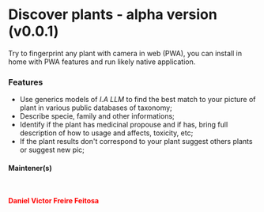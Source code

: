 # Discover plants - alpha version (v0.0.1)
Try to fingerprint any plant with camera in web (PWA), you can install in home with PWA features and run likely native application.


<h3>Features</h3>

- Use generics models of *I.A LLM* to find the best match to your picture of plant in various public databases of taxonomy;
- Describe specie, family and other informations;
- Identify if the plant has medicinal propouse and if has, bring full description of how to usage and affects, toxicity, etc;
- If the plant results don't correspond to your plant suggest others plants or suggest new pic;

<h4>Maintener(s)</h4>

&nbsp;&nbsp;<p style="color: red;font-weight:bold;">Daniel Victor Freire Feitosa</p>
